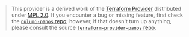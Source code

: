> This provider is a derived work of the [Terraform Provider](https://github.com/terraform-providers/terraform-provider-panos)
> distributed under [MPL 2.0](https://www.mozilla.org/en-US/MPL/2.0/). If you encounter a bug or missing feature,
> first check the [`pulumi-panos` repo](/issues); however, if that doesn't turn up anything,
> please consult the source [`terraform-provider-panos` repo](https://github.com/terraform-providers/terraform-provider-panos/issues).
